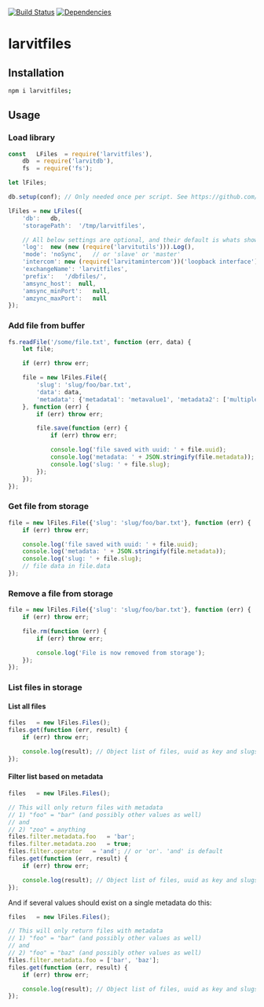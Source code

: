 [![Build Status](https://travis-ci.org/larvit/larvitfiles.svg)](https://travis-ci.org/larvit/larvitfiles) [![Dependencies](https://david-dm.org/larvit/larvitfiles.svg)](https://david-dm.org/larvit/larvitfiles.svg)

# larvitfiles

## Installation

```bash
npm i larvitfiles;
```

## Usage

### Load library

```javascript
const	LFiles	= require('larvitfiles'),
	db	= require('larvitdb'),
	fs	= require('fs');

let	lFiles;

db.setup(conf); // Only needed once per script. See https://github.com/larvit/larvitdb for details

lFiles = new LFiles({
	'db':	db,
	'storagePath':	'/tmp/larvitfiles',

	// All below settings are optional, and their default is whats shown here
	'log':	new (new (require('larvitutils'))).Log(),
	'mode':	'noSync',	// or 'slave' or 'master'
	'intercom':	new (require('larvitamintercom'))('loopback interface'),
	'exchangeName':	'larvitfiles',
	'prefix':	'/dbfiles/',
	'amsync_host':	null,
	'amsync_minPort':	null,
	'amzync_maxPort':	null
});
```

### Add file from buffer

```javascript
fs.readFile('/some/file.txt', function (err, data) {
	let	file;

	if (err) throw err;

	file = new lFiles.File({
		'slug':	'slug/foo/bar.txt',
		'data':	data,
		'metadata':	{'metadata1': 'metavalue1', 'metadata2': ['multiple', 'values']}
	}, function (err) {
		if (err) throw err;

		file.save(function (err) {
			if (err) throw err;

			console.log('file saved with uuid: ' + file.uuid);
			console.log('metadata: ' + JSON.stringify(file.metadata));
			console.log('slug: ' + file.slug);
		});
	});
});
```

### Get file from storage

```javascript
file = new lFiles.File({'slug': 'slug/foo/bar.txt'}, function (err) {
	if (err) throw err;

	console.log('file saved with uuid: ' + file.uuid);
	console.log('metadata: ' + JSON.stringify(file.metadata));
	console.log('slug: ' + file.slug);
	// file data in file.data
});
```

### Remove a file from storage

```javascript
file = new lFiles.File({'slug': 'slug/foo/bar.txt'}, function (err) {
	if (err) throw err;

	file.rm(function (err) {
		if (err) throw err;

		console.log('File is now removed from storage');
	});
});
```

### List files in storage

#### List all files

```javascript
files	= new lFiles.Files();
files.get(function (err, result) {
	if (err) throw err;

	console.log(result); // Object list of files, uuid as key and slugs, uuids and metadata, but NOT file data as values.
});
```

#### Filter list based on metadata

```javascript
files	= new lFiles.Files();

// This will only return files with metadata
// 1) "foo" = "bar" (and possibly other values as well)
// and
// 2) "zoo" = anything
files.filter.metadata.foo	= 'bar';
files.filter.metadata.zoo	= true;
files.filter.operator	= 'and'; // or 'or'. 'and' is default
files.get(function (err, result) {
	if (err) throw err;

	console.log(result); // Object list of files, uuid as key and slugs, uuids and metadata, but NOT file data as values.
});
```

And if several values should exist on a single metadata do this:

```javascript
files	= new lFiles.Files();

// This will only return files with metadata
// 1) "foo" = "bar" (and possibly other values as well)
// and
// 2) "foo" = "baz" (and possibly other values as well)
files.filter.metadata.foo = ['bar', 'baz'];
files.get(function (err, result) {
	if (err) throw err;

	console.log(result); // Object list of files, uuid as key and slugs, uuids and metadata, but NOT file data as values.
});
```
